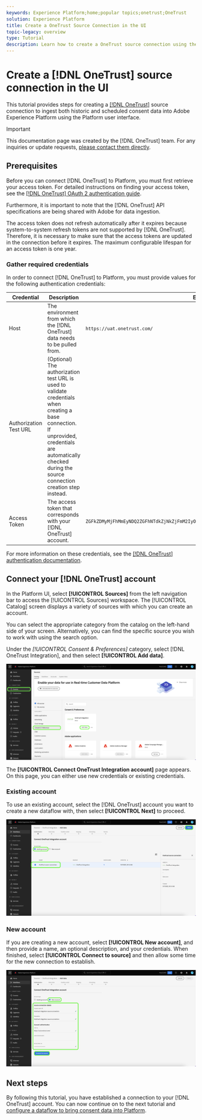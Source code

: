 ```yaml
---
keywords: Experience Platform;home;popular topics;onetrust;OneTrust
solution: Experience Platform
title: Create a OneTrust Source Connection in the UI
topic-legacy: overview
type: Tutorial
description: Learn how to create a OneTrust source connection using the Adobe Experience Platform UI.
---
```

# Create a [!DNL OneTrust] source connection in the UI

This tutorial provides steps for creating a [[!DNL OneTrust]](https://my.onetrust.com/s/contactsupport?language=en_US) source connection to ingest both historic and scheduled consent data into Adobe Experience Platform using the Platform user interface.

>[!IMPORTANT]
>
>This documentation page was created by the [!DNL OneTrust] team. For any inquiries or update requests, [please contact them directly](https://my.onetrust.com/s/contactsupport?language=en_US).

## Prerequisites

Before you can connect [!DNL OneTrust] to Platform, you must first retrieve your access token. For detailed instructions on finding your access token, see the [[!DNL OneTrust] OAuth 2 authentication guide](https://developer.onetrust.com/docs/api-docs-v3/b3A6MjI4OTUyOTc-generate-access-token).

Furthermore, it is important to note that the [!DNL OneTrust] API specifications are being shared with Adobe for data ingestion.

The access token does not refresh automatically after it expires because system-to-system refresh tokens are not supported by [!DNL OneTrust]. Therefore, it is necessary to make sure that the access tokens are updated in the connection before it expires. The maximum configurable lifespan for an access token is one year.

### Gather required credentials

In order to connect [!DNL OneTrust] to Platform, you must provide values for the following authentication credentials:

| Credential | Description | Example |
| --- | --- | --- |
| Host | The environment from which the [!DNL OneTrust] data needs to be pulled from. | `https://uat.onetrust.com/` |
| Authorization Test URL | (Optional) The authorization test URL is used to validate credentials when creating a base connection. If unprovided, credentials are automatically checked during the source connection creation step instead. | |
| Access Token | The access token that corresponds with your [!DNL OneTrust] account. | `ZGFkZDMyMjFhMmEyNDQ2ZGFhNTdkZjNkZjFmM2IyOWE6QjlUSERVUTNjOFVsRmpEZTJ6Vk9oRnF3Sk8xNlNtcm4=` |

For more information on these credentials, see the [[!DNL OneTrust] authentication documentation](https://developer.onetrust.com/docs/api-docs-v3/b3A6MjI4OTUyOTc-generate-access-token).

## Connect your [!DNL OneTrust] account

In the Platform UI, select **[!UICONTROL Sources]** from the left navigation bar to access the [!UICONTROL Sources] workspace. The [!UICONTROL Catalog] screen displays a variety of sources with which you can create an account.

You can select the appropriate category from the catalog on the left-hand side of your screen. Alternatively, you can find the specific source you wish to work with using the search option.

Under the *[!UICONTROL Consent & Preferences]* category, select [!DNL OneTrust Integration], and then select **[!UICONTROL Add data]**.

![catalog](../../../../images/tutorials/create/onetrust/catalog.png)

The **[!UICONTROL Connect OneTrust Integration account]** page appears. On this page, you can either use new credentials or existing credentials.

### Existing account

To use an existing account, select the [!DNL OneTrust] account you want to create a new dataflow with, then select **[!UICONTROL Next]** to proceed.

![existing](../../../../images/tutorials/create/onetrust/existing.png)

### New account

If you are creating a new account, select **[!UICONTROL New account]**, and then provide a name, an optional description, and your credentials. When finished, select **[!UICONTROL Connect to source]** and then allow some time for the new connection to establish.

![new](../../../../images/tutorials/create/onetrust/new.png)

## Next steps

By following this tutorial, you have established a connection to your [!DNL OneTrust] account. You can now continue on to the next tutorial and [configure a dataflow to bring consent data into Platform](../../dataflow/consent-and-preferences.md).